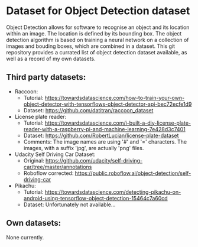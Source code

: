 # Dataset for Object Detection dataset
Object Detection allows for software to recognise an object and its location within an image. The location is defined by its bounding box.
The object detection algorithm is based on training a neural network on a collection of images and bouding boxes, which are combined in a dataset. This git repository provides a currated list of object detection dataset available, as well as a record of my own datasets.

## Third party datasets:
* Raccoon:
  * Tutorial: https://towardsdatascience.com/how-to-train-your-own-object-detector-with-tensorflows-object-detector-api-bec72ecfe1d9
  * Dataset: https://github.com/datitran/raccoon_dataset
* License plate reader:
  * Tutorial: https://towardsdatascience.com/i-built-a-diy-license-plate-reader-with-a-raspberry-pi-and-machine-learning-7e428d3c7401
  * Dataset: https://github.com/RobertLucian/license-plate-dataset
  * Comments: The image names are using '#' and '=' characters. The images, with a suffix 'jpg', are actually 'png' files.
* Udacity Self Driving Car Dataset:
  * Original: https://github.com/udacity/self-driving-car/tree/master/annotations
  * Roboflow corrected: https://public.roboflow.ai/object-detection/self-driving-car
* Pikachu:
  * Tutorial: https://towardsdatascience.com/detecting-pikachu-on-android-using-tensorflow-object-detection-15464c7a60cd
  * Dataset: Unfortunately not available...

## Own datasets:
None currently.
